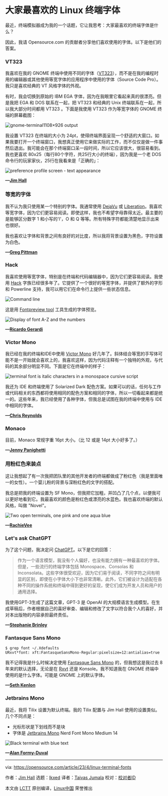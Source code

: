 [#]: subject: "Our favorite fonts for the Linux terminal"
[#]: via: "https://opensource.com/article/23/4/linux-terminal-fonts"
[#]: author: "Jim Hall https://opensource.com/users/jim-hall"
[#]: collector: "lkxed"
[#]: translator: "Taivasjumala"
[#]: reviewer: " "
[#]: publisher: " "
[#]: url: " "

大家最喜欢的 Linux 终端字体
======

最近，终端模拟器成为我的一个话题，它让我思考：大家最喜欢的终端字体是什么？


因此，我请 Opensource.com 的贡献者分享他们喜欢使用的字体。以下是他们的答案。

### VT323

我喜欢在我的 GNOME 终端中使用不同的字体（[VT323][1]），而不是在我的编程时用的编辑器或其他使用等宽字体的应用程序中使用的字体（Source Code Pro）。我只是喜欢经典的 VT 风格字体的外观。


有时，我会切换到原始的 IBM EGA 字体，因为在我眼里它看起来真的很漂亮。但是我把 EGA 和 DOS 联系在一起，把 VT323 和经典的 Unix 终端联系在一起，所以我大部分时间都用 VT323 。下面是我使用 VT323 作为等宽字体的 GNOME 终端的屏幕截图：

![gnome-terminal1108×926 output][2]

我设置 VT323 在终端的大小为 24pt，使得终端界面呈现一个舒适的大窗口。如果我要打开一个终端窗口，我想真正使用它来做实际的工作，而不仅仅是做一件事然后退出。我可能会在那个终端窗口呆一段时间，所以它应该很大，很容易看到。我也更喜欢 80x25（每行80个字符，共25行大小的终端），因为我是一个老 DOS 命令行的玩家家伙，25行在我看来是「正确的」：

![preference profile screen - text appearance][3]

**—[Jim Hall][4]**

### 等宽的字体

我不认为我只使用某一个特别的字体。我通常使用 [DejaVu][5] 或 [Liberation][6]。我喜欢等宽字体，因为它们更容易阅读。即使这样，我也不希望字母靠得太近。最主要的是能够区分数字 1 和小写的'l'，O 和 Q 等等。所有特殊字符都能清楚地显示出来也很好。

我也喜欢让字体和背景之间有良好的对比度，所以我将背景设置为黑色，字符设置为白色。


**—[Greg Pittman][7]**

### Hack

我喜欢使用等宽字体，特别是在终端和代码编辑器中，因为它们更容易阅读。我使用 [Hack][8] 字族已经很多年了。它提供了一个很好的等宽字体，并提供了额外的字形和 Powerline 支持，我可以用它们在命令行上提供一些状态信息。

![Command line][9]

这是用 [Fontpreview tool][10] 工具生成的字体预览。

![Display of font A-Z and the numbers][11]

**—[Ricardo Gerardi][12]**

### Victor Mono

我已经在我的终端和IDE中使用 [Victor Mono][13] 好几年了。斜体结合等宽的手写体可能不是一开始就会喜欢上的，我喜欢这样，因为代码注释有一个独特的外观，与代码的其余部分明显不同。下面是它在终端中的样子：
<!-- acquired taste 不是很好翻译，允许的话我希望文中用括号补充（aquired taste）-->

![terminal font is italic characters in a monospace cursive script][14]

我还为 IDE 和终端使用了 Solarized Dark 配色方案。如果可以的话，任何与工作或代码相关的东西都将使用相同的配色方案和相同的字体，所以一切看起来都是统一的。这些年来，我已经使用了各种字体，但我总是试图在我的终端中使用与 IDE 中相同的字体。

**—[Chris Reynolds][15]**

### Monaco

目前，Monaco 常规字重 16pt 大小。（比 12 或是 14pt 大小好多了。）

**—[Jenny Panighetti][16]**

### 用粉红色来装点

这让我想起了有一次我把团队里的其他开发者的终端都做成了粉红色（我是里面唯一的女性）。一个婴儿粉的背景与深粉红色的文字的搭配。

我总是把我的终端设置为 SF Mono，但我把它加粗，并凹凸了几个点，以便我可以更好地看到它。我最喜欢的颜色是粉红色或漂亮的水蓝色。我也喜欢终端的默认风格，叫做 "Novel"。

![Two open terminals, one pink and one aqua blue][17]

**—[RachieVee][18]**

### Let's ask ChatGPT


为了这个问题，我决定问 [ChatGPT][19]。以下是它的回答：

> 作为一个语言模型，我没有个人偏好，也没有能力拥有一种最喜欢的字体。但是，一些流行的终端字体包括 Monospace、Consolas 和 Inconsolata。这些字体很受欢迎，因为它们易于阅读，不同字符之间有明显的区别，即使在小字体大小下也非常清晰。此外，它们被设计为适配在各种不同的操作系统和终端中得到更好的呈现，使它们成为开发人员和用户的通用选择。

我使用GPT-3生成了这篇文章，GPT-3 是 OpenAI 的大规模语言生成模型。在生成草稿后，作者根据自己的喜好审查、编辑和修改了文字以符合我个人的喜好，并对本出版物的内容承担最终责任。

**—[Stephanie Brinley][20]**

### Fantasque Sans Mono

```
$ grep font ~/.Xdefaults
URxvt*font: xft:FantasqueSansMono-Regular:pixelsize=12:antialias=true
```

我不记得我是什么时候决定使用 [Fantasque Sans Mono][21] 的，但我想这是我过去 8 年来的默认选择，无论是在 [Rxvt][22] 还是 Konsole。我不知道我在 GNOME 终端中使用的是什么字体。可能是 GNOME 上的默认字体。

**—[Seth Kenlon][23]**

### Jetbrains Mono

最近，我将 Tilix 设置为默认终端。我的 Tilix 配置与 Jim Hall 使用的设置类似。几个不同点是：

- 光标形状是下划线而不是块
- 字体是 [Jetbrains Mono][24] Nerd Font Mono Medium 14

![Black terminal with blue text][25]

**—[Alan Formy-Duval][26]**

--------------------------------------------------------------------------------

via: https://opensource.com/article/23/4/linux-terminal-fonts

作者：[Jim Hall][a]
选题：[lkxed][b]
译者：[Taivas Jumala](https://github.com//Taivasjumala)
校对：[校对者ID](https://github.com/校对者ID)

本文由 [LCTT](https://github.com/LCTT/TranslateProject) 原创编译，[Linux中国](https://linux.cn/) 荣誉推出

[a]: https://opensource.com/users/jim-hall
[b]: https://github.com/lkxed/
[1]: https://fontsource.org/fonts/vt323
[2]: https://opensource.com/sites/default/files/2023-01/gnome-terminal1108%C3%97926.png
[3]: https://opensource.com/sites/default/files/2023-01/gnome-terminal-vt323848%C3%97661.png
[4]: https://opensource.com/users/jim-hall
[5]: https://fontsource.org/fonts/dejavu-mono
[6]: https://github.com/liberationfonts
[7]: https://opensource.com/users/greg-p
[8]: https://sourcefoundry.org/hack/
[9]: https://opensource.com/sites/default/files/2023-01/Geradi%201.png
[10]: https://github.com/sdushantha/fontpreview
[11]: https://opensource.com/sites/default/files/2023-01/fontpreview_default.png
[12]: https://opensource.com/users/rgerardi
[13]: https://rubjo.github.io/victor-mono/
[14]: https://opensource.com/sites/default/files/2023-01/reynolds1.png
[15]: https://opensource.com/users/jazzsequence
[16]: https://twitter.com/elvenjen
[17]: https://opensource.com/sites/default/files/2023-01/pink-blue.webp
[18]: https://opensource.com/users/rachievee
[19]: https://opensource.com/article/23/2/chatgpt-vs-community
[20]: https://opensource.com/users/sbrinley
[21]: https://github.com/belluzj/fantasque-sans
[22]: https://opensource.com/article/19/10/why-use-rxvt-terminal
[23]: https://opensource.com/users/seth
[24]: https://www.jetbrains.com/lp/mono/
[25]: https://opensource.com/sites/default/files/2023-01/alan.png
[26]: https://opensource.com/users/alanfdoss
